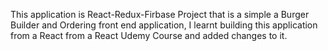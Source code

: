 This application is React-Redux-Firbase Project that is a simple a Burger Builder and Ordering front end application, I learnt building this application from a React from a React Udemy Course and added changes to it.

